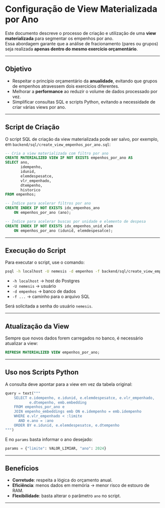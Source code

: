 # Configuração de View Materializada por Ano

Este documento descreve o processo de criação e utilização de uma **view materializada** para segmentar os empenhos por ano.  
Essa abordagem garante que a análise de fracionamento (pares ou grupos) seja realizada **apenas dentro do mesmo exercício orçamentário**.

---

## Objetivo

- Respeitar o princípio orçamentário da **anualidade**, evitando que grupos de empenhos atravessem dois exercícios diferentes.  
- Melhorar a **performance** ao reduzir o volume de dados processado por vez.  
- Simplificar consultas SQL e scripts Python, evitando a necessidade de criar várias views por ano.

---

## Script de Criação

O script SQL de criação da view materializada pode ser salvo, por exemplo, em `backend/sql/create_view_empenhos_por_ano.sql`:

```sql
-- Cria a view materializada com filtro por ano
CREATE MATERIALIZED VIEW IF NOT EXISTS empenhos_por_ano AS
SELECT ano,
       idempenho,
       idunid,
       elemdespesatce,
       vlr_empenhado,
       dtempenho,
       historico
FROM empenhos;

-- Índice para acelerar filtros por ano
CREATE INDEX IF NOT EXISTS idx_empenhos_ano
    ON empenhos_por_ano (ano);

-- Índice para acelerar buscas por unidade e elemento de despesa
CREATE INDEX IF NOT EXISTS idx_empenhos_unid_elem
    ON empenhos_por_ano (idunid, elemdespesatce);
```

---

## Execução do Script

Para executar o script, use o comando:

```bash
psql -h localhost -U nemesis -d empenhos -f backend/sql/create_view_empenhos_por_ano.sql
```

- `-h localhost` → host do Postgres  
- `-U nemesis` → usuário  
- `-d empenhos` → banco de dados  
- `-f ...` → caminho para o arquivo SQL  

Será solicitada a senha do usuário `nemesis`.

---

## Atualização da View

Sempre que novos dados forem carregados no banco, é necessário atualizar a view:

```sql
REFRESH MATERIALIZED VIEW empenhos_por_ano;
```

---

## Uso nos Scripts Python

A consulta deve apontar para a view em vez da tabela original:

```python
query = text("""
    SELECT e.idempenho, e.idunid, e.elemdespesatce, e.vlr_empenhado,
           e.dtempenho, emb.embedding
    FROM empenhos_por_ano e
    JOIN empenho_embeddings emb ON e.idempenho = emb.idempenho
    WHERE e.vlr_empenhado < :limite
      AND e.ano = :ano
    ORDER BY e.idunid, e.elemdespesatce, e.dtempenho
""")
```

E no `params` basta informar o ano desejado:

```python
params = {"limite": VALOR_LIMIAR, "ano": 2024}
```

---

## Benefícios

- **Corretude**: respeita a lógica do orçamento anual.  
- **Eficiência**: menos dados em memória → menor risco de estouro de RAM.  
- **Flexibilidade**: basta alterar o parâmetro `ano` no script.  

---
